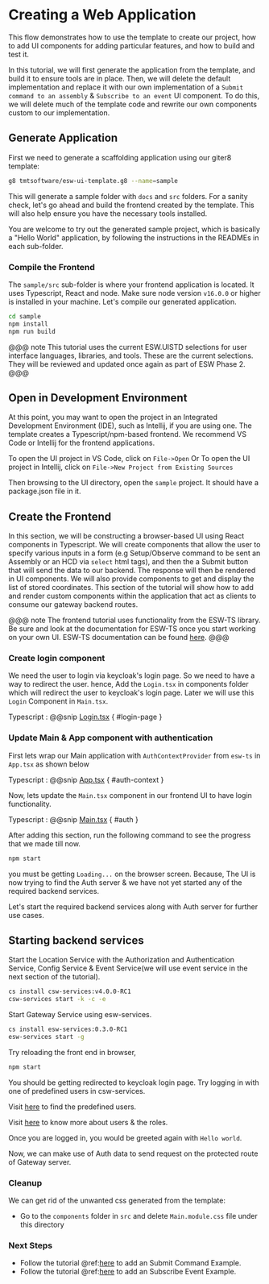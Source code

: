 # Creating a Web Application

This flow demonstrates how to use the template to create our project, how to add UI components for adding particular features,
and how to build and test it.

In this tutorial, we will first generate the application from the template, and build it to ensure tools are in place.
Then, we will delete the default implementation and replace it with our own implementation of a `Submit command to an assembly` & `Subscribe to an event` UI component. To
do this, we will delete much of the template code and rewrite our own components custom to our implementation.

## Generate Application

First we need to generate a scaffolding application using our giter8 template:

```bash
g8 tmtsoftware/esw-ui-template.g8 --name=sample
```

This will generate a sample folder with `docs` and `src` folders.  For a sanity check, let's go ahead and
build the frontend created by the template.  This will also help ensure you have the necessary tools installed.

You are welcome to try out the generated sample project, which is basically a "Hello World" application, by following
the  instructions in the READMEs in each sub-folder.

### Compile the Frontend

The `sample/src` sub-folder is where your frontend application is located.  It uses Typescript, React and node.
Make sure node version `v16.0.0` or higher is installed in your machine. Let's compile our generated application.

```bash
cd sample
npm install
npm run build
```

@@@ note
This tutorial uses the current ESW.UISTD selections for user interface languages, libraries, and tools. These are the current selections.
They will be reviewed and updated once again as part of ESW Phase 2.
@@@

## Open in Development Environment

At this point, you may want to open the project in an Integrated Development Environment (IDE), such as Intellij,
if you are using one.  The template creates a Typescript/npm-based frontend. We recommend VS Code or Intellij for the frontend applications.

To open the UI project in VS Code, click on `File->Open` Or To open the UI project in Intellij, click on `File->New Project from Existing Sources`

Then browsing to the UI directory, open the `sample` project.  It should have a package.json file in it.

## Create the Frontend

In this section, we will be constructing a browser-based UI using React components in Typescript.  We will create
components that allow the user to specify various inputs in a form (e.g Setup/Observe command to be sent an Assembly or an HCD via `select` html tags),
and then the a Submit button that will send the data to our
backend.  The response will then be rendered in UI components. We will also provide components to get and display the
list of stored coordinates.  This section of the tutorial will show how to add and render custom components within the
application that act as clients to consume our gateway backend routes.

@@@ note
The frontend tutorial uses functionality from the ESW-TS library.  Be sure and look at the documentation for ESW-TS once
you start working on your own UI.  ESW-TS documentation can be found [here](http://tmtsoftware.github.io/esw-ts).
@@@

### Create login component

We need the user to login via keycloak's login page. So we need to have a way to redirect the user.
hence, Add the `Login.tsx` in components folder which will redirect the user to keycloak's login page.
Later we will use this `Login` Component in `Main.tsx`.

Typescript
: @@snip [Login.tsx](../../../../src/components/Login.tsx) { #login-page }

### Update Main & App component with authentication

First lets wrap our Main application with `AuthContextProvider` from `esw-ts` in `App.tsx` as shown below

Typescript
: @@snip [App.tsx](../../../../src/App.tsx) { #auth-context }

Now, lets update the `Main.tsx` component in our frontend UI to have login functionality.

Typescript
: @@snip [Main.tsx](../../../../src/components/Main.tsx) { #auth }

After adding this section, run the following command to see the progress that we made till now.

```bash
npm start
```

you must be getting `Loading...` on the browser screen.
Because, The UI is now trying to find the Auth server & we have not yet started any of the required backend services.

Let's start the required backend services along with Auth server for further use cases.

## Starting backend services

Start the Location Service with the Authorization and Authentication Service, Config Service & Event Service(we will use event service in the next section of the tutorial).

```bash
cs install csw-services:v4.0.0-RC1
csw-services start -k -c -e
```

Start Gateway Service using esw-services.

```bash
cs install esw-services:0.3.0-RC1
esw-services start -g

```

Try reloading the front end in browser,

```bash
npm start
```

You should be getting redirected to keycloak login page.
Try logging in with one of predefined users in csw-services.

Visit [here](https://tmtsoftware.github.io/csw/0.1.0-SNAPSHOT/apps/cswservices.html#predefined-users-) to find the predefined users.

Visit [here](https://tmtsoftware.github.io/esw/0.1.0-SNAPSHOT/uisupport/gateway.html) to know more about users & the roles.

Once you are logged in, you would be greeted again with `Hello world`.

Now, we can make use of Auth data to send request on the protected route of Gateway server.

### Cleanup

We can get rid of the unwanted css generated from the template:

* Go to the `components` folder in `src` and delete `Main.module.css` file under this directory

### Next Steps

* Follow the tutorial @ref:[here](./submit-commands.md) to add an Submit Command Example.
* Follow the tutorial @ref:[here](./subscribe-event.md) to add an Subscribe Event Example.
